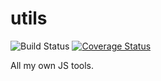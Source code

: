 # utils

![Build Status](https://travis-ci.org/YYCoder/utils.svg?branch=master) [![Coverage Status](https://coveralls.io/repos/github/YYCoder/utils/badge.svg?branch=master)](https://coveralls.io/github/YYCoder/utils?branch=master)

All my own JS tools.
